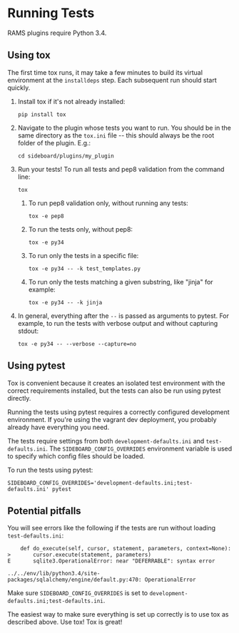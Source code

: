 # Running Tests

RAMS plugins require Python 3.4.


## Using tox

The first time tox runs, it may take a few minutes to build its virtual
environment at the `installdeps` step. Each subsequent run should start quickly.

1. Install tox if it's not already installed:
    ```
    pip install tox
    ```

2. Navigate to the plugin whose tests you want to run. You should be in the same
directory as the `tox.ini` file -- this should always be the root folder of
the plugin. E.g.:
    ```
    cd sideboard/plugins/my_plugin
    ```

3. Run your tests! To run all tests and pep8 validation from the command line:
    ```
    tox
    ```

    1. To run pep8 validation only, without running any tests:
        ```
        tox -e pep8
        ```
    
    2. To run the tests only, without pep8:
        ```
        tox -e py34
        ```
    
    3. To run only the tests in a specific file:
        ```
        tox -e py34 -- -k test_templates.py
        ```
    
    4. To run only the tests matching a given substring, like "jinja" for example:
        ```
        tox -e py34 -- -k jinja
        ```

4. In general, everything after the `--` is passed as arguments to pytest. For
example, to run the tests with verbose output and without capturing stdout:
    ```
    tox -e py34 -- --verbose --capture=no
    ```


## Using pytest

Tox is convenient because it creates an isolated test environment with the
correct requirements installed, but the tests can also be run using pytest
directly.

Running the tests using pytest requires a correctly configured development
environment. If you're using the vagrant dev deployment, you probably already
have everything you need.

The tests require settings from both `development-defaults.ini` and
`test-defaults.ini`. The `SIDEBOARD_CONFIG_OVERRIDES` environment variable is
used to specify which config files should be loaded.

To run the tests using pytest:
```
SIDEBOARD_CONFIG_OVERRIDES='development-defaults.ini;test-defaults.ini' pytest
```


## Potential pitfalls

You will see errors like the following if the tests are run without loading
`test-defaults.ini`:
```
    def do_execute(self, cursor, statement, parameters, context=None):
>       cursor.execute(statement, parameters)
E       sqlite3.OperationalError: near "DEFERRABLE": syntax error

../../env/lib/python3.4/site-packages/sqlalchemy/engine/default.py:470: OperationalError
```

Make sure `SIDEBOARD_CONFIG_OVERRIDES` is set to
`development-defaults.ini;test-defaults.ini`.

The easiest way to make sure everything is set up correctly is to use tox as
described above. Use tox! Tox is great!
